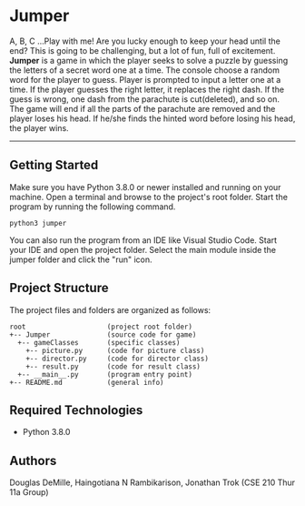 # Jumper
A, B, C …Play with me! Are you lucky enough to keep your head until the end? This is going to be challenging, but a lot of fun, full of excitement.  
**Jumper** is a game in which the player seeks to solve a puzzle by guessing the letters of a secret word one at a time. The console choose a random word for the player to guess. Player is prompted to input a letter one at a time. If the player guesses the right letter, it replaces the right dash. If the guess is wrong, one dash from the parachute is cut(deleted), and so on. The game will end if all the parts of the parachute are removed and the player loses his head. If he/she finds the hinted word before losing his head, the player wins.

---
## Getting Started
Make sure you have Python 3.8.0 or newer installed and running on your machine. Open a terminal and browse to the project's root folder. Start the program by running the following command.
```
python3 jumper 
```
You can also run the program from an IDE like Visual Studio Code. Start your IDE and open the project folder. Select the main module inside the jumper folder and click the "run" icon.

## Project Structure
The project files and folders are organized as follows:
```
root                    (project root folder)
+-- Jumper              (source code for game)
  +-- gameClasses       (specific classes)
    +-- picture.py      (code for picture class)
    +-- director.py     (code for director class)
    +-- result.py       (code for result class)
  +-- __main__.py       (program entry point)
+-- README.md           (general info)
```

## Required Technologies
* Python 3.8.0

## Authors
Douglas DeMille, Haingotiana N Rambikarison, Jonathan Trok (CSE 210 Thur 11a Group)
